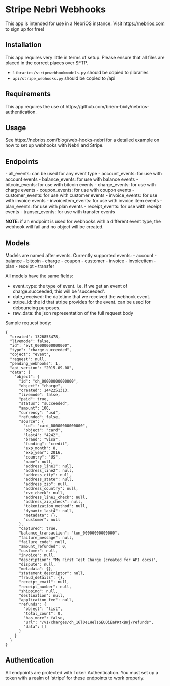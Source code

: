 # Stripe Nebri Webhooks

This app is intended for use in a NebriOS instance. Visit https://nebrios.com to sign up for free!

<h2>Installation</h2>
This app requires very little in terms of setup. Please ensure that all files are placed in the correct places over SFTP.

- `libraries/stripewebhookmodels.py` should be copied to /libraries
- `api/stripe_webhooks.py` should be copied to /api

<h2>Requirements</h2>
This app requires the use of https://github.com/briem-bixly/nebrios-authentication.

<h2>Usage</h2>
See https://nebrios.com/blog/web-hooks-nebri for a detailed example on how to set up webhooks with Nebri and Stripe.

<h2>Endpoints</h2>
- all_events: can be used for any event type
- account_events: for use with account events
- balance_events: for use with balance events
- bitcoin_events: for use with bitcoin events
- charge_events: for use with charge events
- coupon_events: for use with coupon events
- customer_events: for use with customer events
- invoice_events: for use with invoice events
- invoiceitem_events: for use with invoice item events
- plan_events: for use with plan events
- receipt_events: for use with receipt events
- transer_events: for use with transfer events

<strong>NOTE</strong>: if an endpoint is used for webhooks with a different event type, the webhook will fail and no object will be created.

<h2>Models</h2>
Models are named after events.
Currently supported events:
- account
- balance
- bitcoin
- charge
- coupon
- customer
- invoice
- invoiceitem
- plan
- receipt
- transfer

All models have the same fields:
- event_type: the type of event. i.e. if we get an event of charge.succeeded, this will be 'succeeded'.
- date_received: the datetime that we received the webhook event.
- stripe_id: the id that stripe provides for the event. can be used for debouncing purposes.
- raw_data: the json representation of the full request body

Sample request body:
```
{
  "created": 1326853478,
  "livemode": false,
  "id": "evt_00000000000000",
  "type": "charge.succeeded",
  "object": "event",
  "request": null,
  "pending_webhooks": 1,
  "api_version": "2015-09-08",
  "data": {
    "object": {
      "id": "ch_00000000000000",
      "object": "charge",
      "created": 1442251313,
      "livemode": false,
      "paid": true,
      "status": "succeeded",
      "amount": 100,
      "currency": "usd",
      "refunded": false,
      "source": {
        "id": "card_00000000000000",
        "object": "card",
        "last4": "4242",
        "brand": "Visa",
        "funding": "credit",
        "exp_month": 8,
        "exp_year": 2016,
        "country": "US",
        "name": null,
        "address_line1": null,
        "address_line2": null,
        "address_city": null,
        "address_state": null,
        "address_zip": null,
        "address_country": null,
        "cvc_check": null,
        "address_line1_check": null,
        "address_zip_check": null,
        "tokenization_method": null,
        "dynamic_last4": null,
        "metadata": {},
        "customer": null
      },
      "captured": true,
      "balance_transaction": "txn_00000000000000",
      "failure_message": null,
      "failure_code": null,
      "amount_refunded": 0,
      "customer": null,
      "invoice": null,
      "description": "My First Test Charge (created for API docs)",
      "dispute": null,
      "metadata": {},
      "statement_descriptor": null,
      "fraud_details": {},
      "receipt_email": null,
      "receipt_number": null,
      "shipping": null,
      "destination": null,
      "application_fee": null,
      "refunds": {
        "object": "list",
        "total_count": 0,
        "has_more": false,
        "url": "/v1/charges/ch_16l0eLHelsSEUOiEaPKtxBWj/refunds",
        "data": []
      }
    }
  }
}
```

<h2>Authentication</h2>
All endpoints are protected with Token Authentication. You must set up a token with a realm of 'stripe' for these endpoints to work properly.

